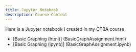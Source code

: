 ```yaml
---
title: Jupyter Notebook
description: Course Content
---
```


Here is a Jupyter notebook I created in my CTBA course
- [Basic Graphing (html)] (BasicGraphAssignment.html)
- [Basic Graphing (ipynb)] (BasicGraphAssignment.ipynb)
